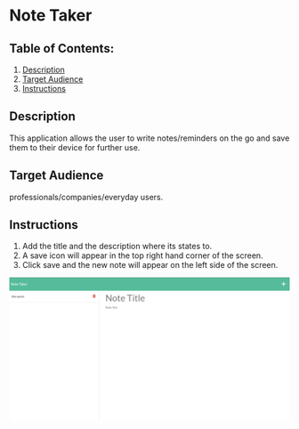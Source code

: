# Note Taker
## Table of Contents:
  1. [Description](#description) 
  2. [Target Audience](#target)
  3. [Instructions](#instructions)
 

## Description
This application allows the user to write notes/reminders on the go and save them to their device for further use.


## Target Audience
professionals/companies/everyday users.


## Instructions
1. Add the title and the description where its states to.
2. A save icon will appear in the top right hand corner of the screen.
3. Click save and the new note will appear on the left side of the screen.

![alt text](./assets/images/noteTaker.png)